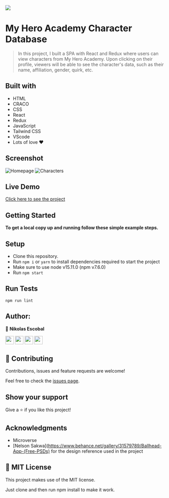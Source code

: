 ![](https://img.shields.io/badge/Microverse-blueviolet)

# My Hero Academy Character Database
> In this project, I built a SPA with React and Redux where users can view characters from My Hero Academy. Upon clicking on their profile, viewers will be able to see the character's data, such as their name, affiliation, gender, quirk, etc.

## Built with
- HTML
- CRACO
- CSS
- React
- Redux
- JavaScript
- Tailwind CSS
- VScode
- Lots of love :heart:


## Screenshot
![Homepage](https://user-images.githubusercontent.com/62937819/144334065-becdcd16-1732-43c7-9427-7fd7ef6f4693.png)
![Characters](https://user-images.githubusercontent.com/62937819/144333952-6e9efafd-593b-4e54-9749-eb229c6cb92b.png)

## Live Demo
[Click here to see the project](https://myheroacademydb.netlify.app/)


## Getting Started
**To get a local copy up and running follow these simple example steps.**


## Setup
- Clone this repository.
- Run ``npm i`` or ``yarn`` to install dependencies required to start the project
- Make sure to use node v15.11.0 (npm v7.6.0)
- Run ``npm start``


## Run Tests
```
npm run lint
```

## Author:

👤 **Nikolas Escobal**

[<code><img height="26" src="https://cdn.iconscout.com/icon/free/png-256/github-153-675523.png"></code>](https://github.com/nikoescobal)
[<code><img height="26" src="https://upload.wikimedia.org/wikipedia/sco/thumb/9/9f/Twitter_bird_logo_2012.svg/1200px-Twitter_bird_logo_2012.svg.png"></code>](https://twitter.com/nikoescobal)
[<code><img height="26" src="https://upload.wikimedia.org/wikipedia/commons/thumb/c/c9/Linkedin.svg/1200px-Linkedin.svg.png"></code>](https://www.linkedin.com/in/nikolas-escobal/)
 <a href="mailto:niko.escobal@gmail.com?subject=Sup Niko?"><img height="26" src="https://cdn.worldvectorlogo.com/logos/official-gmail-icon-2020-.svg"></a>
 

## 🤝 Contributing

Contributions, issues and feature requests are welcome!

Feel free to check the [issues page](https://github.com/nikoescobal/members-only/issues).

## Show your support

Give a ⭐️ if you like this project!

## Acknowledgments

- Microverse
- [Nelson Sakwa](https://www.behance.net/gallery/31579789/Ballhead-App-(Free-PSDs) for the design reference used in the project 

## 📝 MIT License

This project makes use of the MIT license.

Just clone and then run npm install to make it work.
